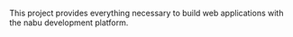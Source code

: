 This project provides everything necessary to build web applications with the nabu development platform.